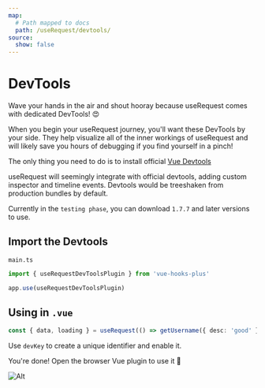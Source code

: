```yaml
---
map:
  # Path mapped to docs
  path: /useRequest/devtools/
source:
  show: false
---
```


# DevTools

Wave your hands in the air and shout hooray because useRequest comes with dedicated DevTools! 😍

When you begin your useRequest journey, you'll want these DevTools by your side. They help visualize all of the inner workings of useRequest and will likely save you hours of debugging if you find yourself in a pinch!

The only thing you need to do is to install official [Vue Devtools](https://devtools.vuejs.org/guide/installation.html)

useRequest will seemingly integrate with official devtools, adding custom inspector and timeline events. Devtools would be treeshaken from production bundles by default.

Currently in the `testing phase`, you can download `1.7.7` and later versions to use.

## Import the Devtools

`main.ts`

```typescript
import { useRequestDevToolsPlugin } from 'vue-hooks-plus'

app.use(useRequestDevToolsPlugin)
```

## Using in `.vue`

```typescript
const { data, loading } = useRequest(() => getUsername({ desc: 'good' }), { devKey: 'demo' })
```

Use `devKey` to create a unique identifier and enable it.

You're done! Open the browser Vue plugin to use it 🍺

![Alt](/plugin.png 'plugin devtool image')
